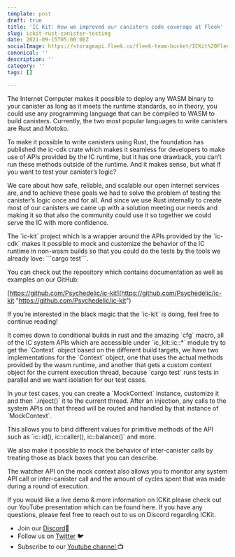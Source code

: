```yaml
---
template: post
draft: true
title: 'IC Kit: How we improved our canisters code coverage at Fleek'
slug: ickit-rust-canister-testing
date: 2021-09-15T05:00:00Z
socialImage: https://storageapi.fleek.co/fleek-team-bucket/ICKit%20Fleek%20Blog%20Header%20Image.png
canonical: ''
description: ''
category: ''
tags: []

---
```

The Internet Computer makes it possible to deploy any WASM binary to your canister as long as it meets the runtime standards, so in theory, you could use any programming language that can be compiled to WASM to build canisters. Currently, the two most popular languages to write canisters are Rust and Motoko.

To make it possible to write canisters using Rust, the foundation has published the ic-cdk crate which makes it seamless for developers to make use of APIs provided by the IC runtime, but it has one drawback, you can’t run these methods outside of the runtime. And it makes sense, but what if you want to test your canister’s logic?

We care about how safe, reliable, and scalable our open internet services are, and to achieve these goals we had to solve the problem of testing the canister’s logic once and for all. And since we use Rust internally to create most of our canisters we came up with a solution meeting our needs and making it so that also the community could use it so together we could serve the IC with more confidence.

The \`ic-kit\` project which is a wrapper around the APIs provided by the \`ic-cdk\` makes it possible to mock and customize the behavior of the IC runtime in non-wasm builds so that you could do the tests by the tools we already love: \`\`\`cargo test\`\`\`.

You can check out the repository which contains documentation as well as examples on our GitHub:

[https://github.com/Psychedelic/ic-kit](https://github.com/Psychedelic/ic-kit "https://github.com/Psychedelic/ic-kit")

If you’re interested in the black magic that the \`ic-kit\` is doing, feel free to continue reading!

It comes down to conditional builds in rust and the amazing \`cfg\` macro, all of the IC system APIs which are accessible under \`ic_kit::ic::*\` module try to get the \`Context\` object based on the different build targets, we have two implementations for the \`Context\` object, one that uses the actual methods provided by the wasm runtime, and another that gets a custom context object for the current execution thread, because \`cargo test\` runs tests in parallel and we want isolation for our test cases.

In your test cases, you can create a \`MockContext\` instance, customize it and then \`.inject()\` it to the current thread. After an injection, any calls to the system APIs on that thread will be routed and handled by that instance of \`MockContext\`.

This allows you to bind different values for primitive methods of the API such as \`ic::id(), ic::caller(), ic::balance()\` and more.

We also make it possible to mock the behavior of inter-canister calls by treating those as black boxes that you can describe.

The watcher API on the mock context also allows you to monitor any system API call or inter-canister call and the amount of cycles spent that was made during a round of execution.

If you would like a live demo & more information on ICKit please check out our YouTube presentation which can be found here. If you have any questions, please feel free to reach out to us on Discord regarding ICKit.

* Join our [Discord](https://discord.com/invite/yVEcEzmrgm)💬
* Follow us on [Twitter](https://twitter.com/FleekHQ) 🐦
* Subscribe to our [Youtube channel ](https://www.youtube.com/channel/UCBzlwYM0JjZpjDZ52-SLUmw)📺